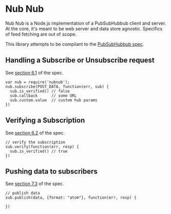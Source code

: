 # Nub Nub

Nub Nub is a Node.js implementation of a PubSubHubbub client and server.  At 
the core, it's meant to be web server and data store agnostic.  Specifics of
feed fetching are out of scope.

This library attempts to be compliant to the [PubSubHubbub spec][spec].

[spec]: http://pubsubhubbub.googlecode.com/svn/trunk/pubsubhubbub-core-0.3.html

## Handling a Subscribe or Unsubscribe request

See [section 6.1][6.1] of the spec.

    var nub = require('nubnub');
    nub.subscribe(POST_DATA, function(err, sub) {
      sub.is_verified() // false
      sub.callback      // some URL
      sub.custom.value  // custom hub params
    })

## Verifying a Subscription

See [section 6.2][6.2] of the spec.

    // verify the subscription
    sub.verify(function(err, resp) {
      sub.is_verified() // true
    })

## Pushing data to subscribers

See [section 7.3][7.3] of the spec.

    // publish data 
    sub.publish(data, {format: "atom"}, function(err, resp) {
      
    })

[6.1]: http://pubsubhubbub.googlecode.com/svn/trunk/pubsubhubbub-core-0.3.html#rfc.section.6.1
[6.2]: http://pubsubhubbub.googlecode.com/svn/trunk/pubsubhubbub-core-0.3.html#rfc.section.6.2
[7.3]: http://pubsubhubbub.googlecode.com/svn/trunk/pubsubhubbub-core-0.3.html#rfc.section.7.3